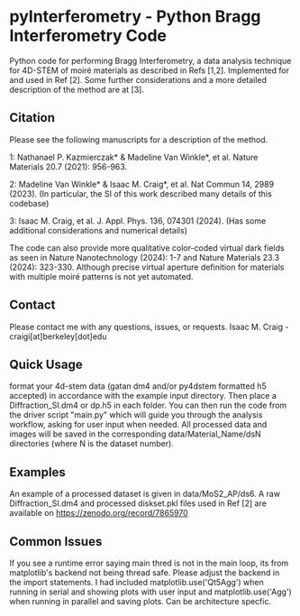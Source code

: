 
# pyInterferometry - Python Bragg Interferometry Code
Python code for performing Bragg Interferometry, a data analysis technique for 4D-STEM of moiré materials as described in Refs [1,2].
Implemented for and used in Ref [2]. Some further considerations and a more detailed description of the method are at [3].

## Citation
Please see the following manuscripts for a description of the method.

1: Nathanael P. Kazmierczak* & Madeline Van Winkle*, et al. Nature Materials 20.7 (2021): 956-963.

2: Madeline Van Winkle* & Isaac M. Craig*, et al. Nat Commun 14, 2989 (2023). (In particular, the SI of this work described many details of this codebase)

3: Isaac M. Craig, et al. J. Appl. Phys. 136, 074301 (2024). (Has some additional considerations and numerical details)

The code can also provide more qualitative color-coded virtual dark fields as seen in Nature Nanotechnology (2024): 1-7 and Nature Materials 23.3 (2024): 323-330. Although precise virtual aperture definition for materials with multiple moiré patterns is not yet automated. 

## Contact
Please contact me with any questions, issues, or requests.
Isaac M. Craig - craigi[at]berkeley[dot]edu

## Quick Usage
format your 4d-stem data (gatan dm4 and/or py4dstem formatted h5 accepted) in accordance with the example input directory. 
Then place a Diffraction_SI.dm4 or dp.h5 in each folder. 
You can then run the code from the driver script "main.py" which will guide you through the analysis workflow, asking for user input when needed.
All processed data and images will be saved in the corresponding data/Material_Name/dsN directories (where N is the dataset number). 

## Examples
An example of a processed dataset is given in data/MoS2_AP/ds6. 
A raw Diffraction_SI.dm4 and processed diskset.pkl files used in Ref [2] are available on https://zenodo.org/record/7865970

## Common Issues 
If you see a runtime error saying main thred is not in the main loop, its from matplotlib's backend not being thread safe. 
Please adjust the backend in the import statements. I had included matplotlib.use('Qt5Agg') when running in serial and showing plots with user input and matplotlib.use('Agg')
when running in parallel and saving plots. Can be architecture specfic. 
